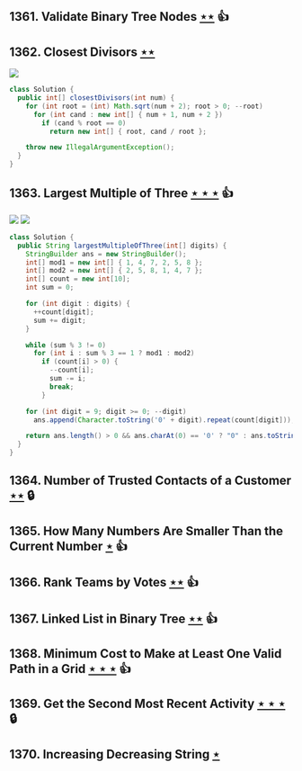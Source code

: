 ## 1361. Validate Binary Tree Nodes [$\star\star$](https://leetcode.com/problems/validate-binary-tree-nodes) :thumbsup:

## 1362. Closest Divisors [$\star\star$](https://leetcode.com/problems/closest-divisors)

![](https://img.shields.io/badge/-Math-434343.svg?style=flat-square)

```java
class Solution {
  public int[] closestDivisors(int num) {
    for (int root = (int) Math.sqrt(num + 2); root > 0; --root)
      for (int cand : new int[] { num + 1, num + 2 })
        if (cand % root == 0)
          return new int[] { root, cand / root };

    throw new IllegalArgumentException();
  }
}
```

## 1363. Largest Multiple of Three [$\star\star\star$](https://leetcode.com/problems/largest-multiple-of-three) :thumbsup:

![](https://img.shields.io/badge/-Dynamic%20Programming-113285.svg?style=flat-square) ![](https://img.shields.io/badge/-Math-434343.svg?style=flat-square)

```java
class Solution {
  public String largestMultipleOfThree(int[] digits) {
    StringBuilder ans = new StringBuilder();
    int[] mod1 = new int[] { 1, 4, 7, 2, 5, 8 };
    int[] mod2 = new int[] { 2, 5, 8, 1, 4, 7 };
    int[] count = new int[10];
    int sum = 0;

    for (int digit : digits) {
      ++count[digit];
      sum += digit;
    }

    while (sum % 3 != 0)
      for (int i : sum % 3 == 1 ? mod1 : mod2)
        if (count[i] > 0) {
          --count[i];
          sum -= i;
          break;
        }

    for (int digit = 9; digit >= 0; --digit)
      ans.append(Character.toString('0' + digit).repeat(count[digit]));

    return ans.length() > 0 && ans.charAt(0) == '0' ? "0" : ans.toString();
  }
}
```

## 1364. Number of Trusted Contacts of a Customer [$\star\star$](https://leetcode.com/problems/number-of-trusted-contacts-of-a-customer) 🔒

## 1365. How Many Numbers Are Smaller Than the Current Number [$\star$](https://leetcode.com/problems/how-many-numbers-are-smaller-than-the-current-number) :thumbsup:

## 1366. Rank Teams by Votes [$\star\star$](https://leetcode.com/problems/rank-teams-by-votes) :thumbsup:

## 1367. Linked List in Binary Tree [$\star\star$](https://leetcode.com/problems/linked-list-in-binary-tree) :thumbsup:

## 1368. Minimum Cost to Make at Least One Valid Path in a Grid [$\star\star\star$](https://leetcode.com/problems/minimum-cost-to-make-at-least-one-valid-path-in-a-grid) :thumbsup:

## 1369. Get the Second Most Recent Activity [$\star\star\star$](https://leetcode.com/problems/get-the-second-most-recent-activity) 🔒

## 1370. Increasing Decreasing String [$\star$](https://leetcode.com/problems/increasing-decreasing-string)
